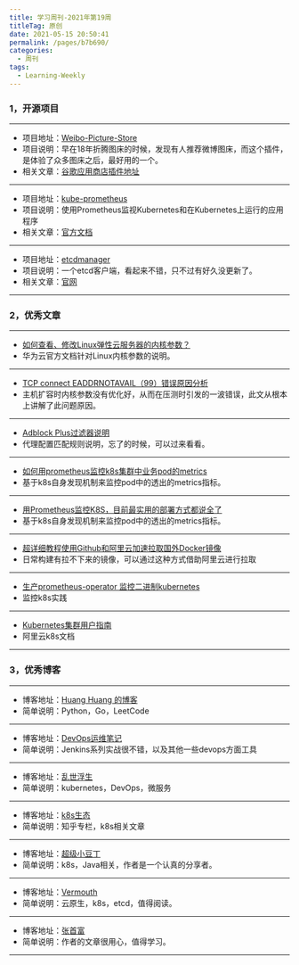 ```yaml
---
title: 学习周刊-2021年第19周
titleTag: 原创
date: 2021-05-15 20:50:41
permalink: /pages/b7b690/
categories:
  - 周刊
tags:
  - Learning-Weekly
---
```


### 1，开源项目

------

- 项目地址：[Weibo-Picture-Store](https://github.com/Semibold/Weibo-Picture-Store)
- 项目说明：早在18年折腾图床的时候，发现有人推荐微博图床，而这个插件，是体验了众多图床之后，最好用的一个。
- 相关文章：[谷歌应用商店插件地址](https://chrome.google.com/webstore/detail/%E5%BE%AE%E5%8D%9A%E5%9B%BE%E5%BA%8A/pinjkilghdfhnkibhcangnpmcpdpmehk)

----

- 项目地址：[kube-prometheus](https://github.com/prometheus-operator/kube-prometheus)
- 项目说明：使用Prometheus监视Kubernetes和在Kubernetes上运行的应用程序
- 相关文章：[官方文档](https://prometheus-operator.dev/)

----

- 项目地址：[etcdmanager](https://github.com/gtamas/etcdmanager)
- 项目说明：一个etcd客户端，看起来不错，只不过有好久没更新了。
- 相关文章：[官网](https://etcdmanager.io/)

------

### 2，优秀文章

------

- [如何查看、修改Linux弹性云服务器的内核参数？](https://support.huaweicloud.com/intl/zh-cn/ecs_faq/ecs_faq_1327.html)
- 华为云官方文档针对Linux内核参数的说明。

----

- [TCP connect EADDRNOTAVAIL（99）错误原因分析](http://blog.chinaunix.net/uid-20662820-id-3371081.html)
- 主机扩容时内核参数没有优化好，从而在压测时引发的一波错误，此文从根本上讲解了此问题原因。

----

- [Adblock Plus过滤器说明](https://adblockplus.org/en/filter-cheatsheet)
- 代理配置匹配规则说明，忘了的时候，可以过来看看。

----

-  [如何用prometheus监控k8s集群中业务pod的metrics](https://my.oschina.net/xiaominmin/blog/3066208)
  - 基于k8s自身发现机制来监控pod中的透出的metrics指标。

----

-  [用Prometheus监控K8S，目前最实用的部署方式都说全了](https://dbaplus.cn/news-134-3247-1.html)
  - 基于k8s自身发现机制来监控pod中的透出的metrics指标。

----

-  [超详细教程使用Github和阿里云加速拉取国外Docker镜像](https://blog.csdn.net/katch/article/details/102575084)
-  日常构建有拉不下来的镜像，可以通过这种方式借助阿里云进行拉取

----


- [生产prometheus-operator 监控二进制kubernetes](https://www.cnblogs.com/shoufu/p/14235357.html)
- 监控k8s实践

----


- [Kubernetes集群用户指南](https://www.alibabacloud.com/help/zh/doc-detail/86987.htm)
- 阿里云k8s文档

------

### 3，优秀博客

------

- 博客地址：[Huang Huang 的博客](https://mozillazg.com/)
- 简单说明：Python，Go，LeetCode

----

- 博客地址：[DevOps运维笔记](http://docs.idevops.site/)
- 简单说明：Jenkins系列实战很不错，以及其他一些devops方面工具

----


- 博客地址：[乱世浮生](https://atbug.com/)
- 简单说明：kubernetes，DevOps，微服务

----


- 博客地址：[k8s生态](https://zhuanlan.zhihu.com/container)
- 简单说明：知乎专栏，k8s相关文章

----


- 博客地址：[超级小豆丁](http://www.mydlq.club/)
- 简单说明：k8s，Java相关，作者是一个认真的分享者。

----


- 博客地址：[Vermouth](http://www.xuyasong.com/)
- 简单说明：云原生，k8s，etcd，值得阅读。

----

- 博客地址：[张首富](https://www.cnblogs.com/shoufu/)
- 简单说明：作者的文章很用心，值得学习。

------